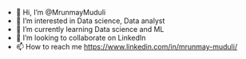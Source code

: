 - 👋 Hi, I’m @MrunmayMuduli
- 👀 I’m interested in Data science, Data analyst
- 🌱 I’m currently learning Data science and ML
- 💞️ I’m looking to collaborate on LinkedIn
- 📫 How to reach me https://www.linkedin.com/in/mrunmay-muduli/

<!---
MrunmayMuduli/MrunmayMuduli is a ✨ special ✨ repository because its `README.md` (this file) appears on your GitHub profile.
You can click the Preview link to take a look at your changes.
--->
